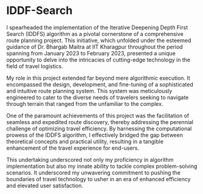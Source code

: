 # IDDF-Search
I spearheaded the implementation of the Iterative Deepening Depth First Search (IDDFS) algorithm as a pivotal cornerstone of a comprehensive route planning project. This initiative, which unfolded under the esteemed guidance of Dr. Bhargab Maitra at IIT Kharagpur throughout the period spanning from January 2023 to February 2023, presented a unique opportunity to delve into the intricacies of cutting-edge technology in the field of travel logistics.

My role in this project extended far beyond mere algorithmic execution. It encompassed the design, development, and fine-tuning of a sophisticated and intuitive route planning system. This system was meticulously engineered to cater to the diverse needs of travelers seeking to navigate through terrain that ranged from the unfamiliar to the complex.

One of the paramount achievements of this project was the facilitation of seamless and expedited route discovery, thereby addressing the perennial challenge of optimizing travel efficiency. By harnessing the computational prowess of the IDDFS algorithm, I effectively bridged the gap between theoretical concepts and practical utility, resulting in a tangible enhancement of the travel experience for end-users.

This undertaking underscored not only my proficiency in algorithm implementation but also my innate ability to tackle complex problem-solving scenarios. It underscored my unwavering commitment to pushing the boundaries of travel technology to usher in an era of enhanced efficiency and elevated user satisfaction.
